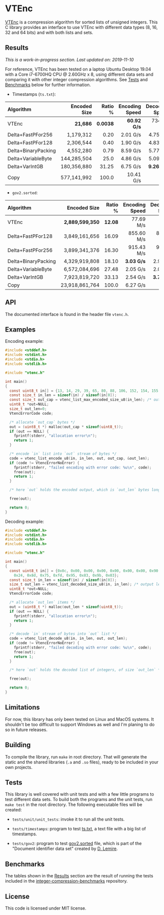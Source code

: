 # VTEnc

[VTEnc](https://vteromero.github.io/2019/07/28/vtenc.html) is a compression algorithm for sorted lists of unsigned integers. This C library provides an interface to use VTEnc with different data types (8, 16, 32 and 64 bits) and with both lists and sets.

## Results

*This is a work-in-progress section. Last updated on: 2019-11-10*

For reference, VTEnc has been tested on a laptop Ubuntu Desktop 19.04 with a Core i7-6700HQ CPU @ 2.60GHz x 8, using different data sets and comparing it with other integer compression algorithms. See [Tests](https://github.com/vteromero/VTEnc#tests) and [Benchmarks](https://github.com/vteromero/VTEnc#benchmarks) below for further information.

* Timestamps (`ts.txt`):

| Algorithm          |Encoded Size|Ratio %    |Encoding Speed |Decoding Speed|
|:-------------------|-----------:|----------:|--------------:|-------------:|
| VTEnc              |  **21,686**| **0.0038**|  **60.92 G/s**|    734.54 M/s|
| Delta+FastPFor256  |   1,179,312|       0.20|       2.01 G/s|      4.75 G/s|
| Delta+FastPFor128  |   2,306,544|       0.40|       1.90 G/s|      4.83 G/s|
| Delta+BinaryPacking|   4,552,280|       0.79|       8.59 G/s|      5.77 G/s|
| Delta+VariableByte | 144,285,504|       25.0|       4.86 G/s|      5.09 G/s|
| Delta+VarIntGB     | 180,356,880|      31.25|       6.75 G/s|  **9.26 G/s**|
| Copy               | 577,141,992|      100.0|      10.41 G/s|       -      |

* `gov2.sorted`:

| Algorithm          |Encoded Size     |Ratio %  |Encoding Speed|Decoding Speed|
|:-------------------|----------------:|--------:|-------------:|-------------:|
| VTEnc              |**2,889,599,350**|**12.08**|     77.69 M/s|     69.08 M/s|
| Delta+FastPFor128  |    3,849,161,656|    16.09|    855.60 M/s|    850.43 M/s|
| Delta+FastPFor256  |    3,899,341,376|    16.30|    915.43 M/s|    916.01 M/s|
| Delta+BinaryPacking|    4,329,919,808|    18.10|  **3.03 G/s**|      2.94 G/s|
| Delta+VariableByte |    6,572,084,696|    27.48|      2.05 G/s|      2.09 G/s|
| Delta+VarIntGB     |    7,923,819,720|    33.13|      2.54 G/s|  **3.73 G/s**|
| Copy               |   23,918,861,764|    100.0|      6.27 G/s|       -      |

## API

The documented interface is found in the header file `vtenc.h`.

## Examples

Encoding example:

```c
#include <stddef.h>
#include <stdint.h>
#include <stdio.h>
#include <stdlib.h>

#include "vtenc.h"

int main()
{
  const uint8_t in[] = {13, 14, 29, 39, 65, 80, 88, 106, 152, 154, 155, 177};
  const size_t in_len = sizeof(in) / sizeof(in[0]);
  const size_t out_cap = vtenc_list_max_encoded_size_u8(in_len); /* output capacity */
  uint8_t *out=NULL;
  size_t out_len=0;
  VtencErrorCode code;

  /* allocate `out_cap` bytes */
  out = (uint8_t *) malloc(out_cap * sizeof(uint8_t));
  if (out == NULL) {
    fprintf(stderr, "allocation error\n");
    return 1;
  }

  /* encode `in` list into `out` stream of bytes */
  code = vtenc_list_encode_u8(in, in_len, out, out_cap, &out_len);
  if (code != VtencErrorNoError) {
    fprintf(stderr, "failed encoding with error code: %u\n", code);
    free(out);
    return 1;
  }

  /* here `out` holds the encoded output, which is `out_len` bytes long */

  free(out);

  return 0;
}
```

Decoding example:

```c
#include <stddef.h>
#include <stdint.h>
#include <stdio.h>
#include <stdlib.h>

#include "vtenc.h"

int main()
{
  const uint8_t in[] = {0x0c, 0x00, 0x00, 0x00, 0x00, 0x00, 0x00, 0x90, 0x26,
    0x24, 0x8d, 0x75, 0xfd, 0x95, 0x83, 0x9b, 0x03};
  const size_t in_len = sizeof(in) / sizeof(in[0]);
  size_t out_len = vtenc_list_decoded_size_u8(in, in_len); /* output length */
  uint8_t *out=NULL;
  VtencErrorCode code;

  /* allocate `out_len` items */
  out = (uint8_t *) malloc(out_len * sizeof(uint8_t));
  if (out == NULL) {
    fprintf(stderr, "allocation error\n");
    return 1;
  }

  /* decode `in` stream of bytes into `out` list */
  code = vtenc_list_decode_u8(in, in_len, out, out_len);
  if (code != VtencErrorNoError) {
    fprintf(stderr, "failed decoding with error code: %u\n", code);
    free(out);
    return 1;
  }

  /* here `out` holds the decoded list of integers, of size `out_len` */

  free(out);

  return 0;
}
```

## Limitations

For now, this library has only been tested on Linux and MacOS systems. It shouldn't be too difficult to support Windows as well and I'm planing to do so in future releases.

## Building

To compile the library, run `make` in root directory. That will generate the static and the shared libraries (`.a` and `.so` files), ready to be included in your own projects.

## Tests

This library is well covered with unit tests and with a few little programs to test different data sets. To build both the programs and the unit tests, run `make test` in the root directory. The following executable files will be created:

* `tests/unit/unit_tests`: invoke it to run all the unit tests.

* `tests/timestamps`: program to test [ts.txt](https://github.com/zentures/encoding/tree/master/benchmark/data), a text file with a big list of timestamps.

* `tests/gov2`: program to test [gov2.sorted](https://lemire.me/data/integercompression2014.html) file, which is part of the "Document identifier data set" created by [D. Lemire](https://lemire.me/en/).

## Benchmarks

The tables shown in the [Results](https://github.com/vteromero/VTEnc#results) section are the result of running the tests included in the [integer-compression-benchmarks](https://github.com/vteromero/integer-compression-benchmarks) repository.

## License

This code is licensed under MIT license.
